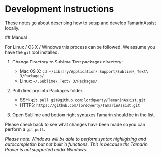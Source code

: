 # Development Instructions

These notes go about describing how to setup and develop TamarinAssist locally.

## Manual

For Linux / OS X / Windows this process can be followed. We assume you have
the `git` tool installed.

1. Change Directory to Sublime Text packages directory:
    + Mac OS X: `cd ~/Library/Application\ Support/Sublime\ Text\ 3/Packages/`
    + Linux: `~/.Sublime\ Text\ 3/Packages/`

2. Pull directory into Packages folder.
    + SSH: `git pull git@github.com:lordqwerty/TamarinAssist.git`
    + HTTPS: `https://github.com/lordqwerty/TamarinAssist.git`

3. Open Sublime and bottom right syntaxes Tamarin should be in the list.

Please check back to see what changes have been made so you can perform a
`git pull`.

*Please note: Windows will be able to perform syntax highlighting and autocompletion but not built in functions. This is because the Tamarin Prover is not supported under Windows.*